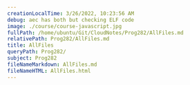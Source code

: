 ```yaml
---
creationLocalTime: 3/26/2022, 10:23:56 AM
debug: aec has both but checking ELF code
image: ./course/course-javascript.jpg
fullPath: /home/ubuntu/Git/CloudNotes/Prog282/AllFiles.md
relativePath: Prog282/AllFiles.md
title: AllFiles
queryPath: Prog282/
subject: Prog282
fileNameMarkdown: AllFiles.md
fileNameHTML: AllFiles.html
---
```



<!-- toc -->
<!-- tocstop -->

